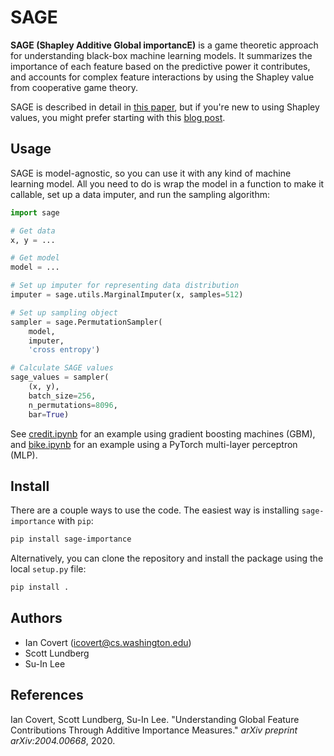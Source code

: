 # SAGE

**SAGE (Shapley Additive Global importancE)** is a game theoretic approach for understanding black-box machine learning models. It summarizes the importance of each feature based on the predictive power it contributes, and accounts for complex feature interactions by using the Shapley value from cooperative game theory.

SAGE is described in detail in [this paper](https://arxiv.org/abs/2004.00668), but if you're new to using Shapley values, you might prefer starting with this [blog post](https://iancovert.com/blog/understanding-shap-sage/).

## Usage

SAGE is model-agnostic, so you can use it with any kind of machine learning model. All you need to do is wrap the model in a function to make it callable, set up a data imputer, and run the sampling algorithm:

```python
import sage

# Get data
x, y = ...

# Get model
model = ...

# Set up imputer for representing data distribution
imputer = sage.utils.MarginalImputer(x, samples=512)

# Set up sampling object
sampler = sage.PermutationSampler(
    model,
    imputer,
    'cross entropy')

# Calculate SAGE values
sage_values = sampler(
    (x, y),
    batch_size=256,
    n_permutations=8096,
    bar=True)
```

See [credit.ipynb](https://github.com/icc2115/sage/blob/master/credit.ipynb) for an example using gradient boosting machines (GBM), and [bike.ipynb](https://github.com/icc2115/sage/blob/master/bike.ipynb) for an example using a PyTorch multi-layer perceptron (MLP).

## Install

<!-- Please clone our GitHub repository to use the code. The only packages you'll need are `numpy`, `matplotlib` and `tqdm` (plus the packages you need for your machine learning models). -->
There are a couple ways to use the code. The easiest way is installing `sage-importance` with `pip`:

```bash
pip install sage-importance
```

Alternatively, you can clone the repository and install the package using the local `setup.py` file:

```bash
pip install .
```

## Authors

- Ian Covert (<icovert@cs.washington.edu>)
- Scott Lundberg
- Su-In Lee

## References

Ian Covert, Scott Lundberg, Su-In Lee. "Understanding Global Feature Contributions Through Additive Importance Measures." *arXiv preprint arXiv:2004.00668*, 2020.
